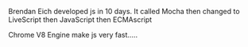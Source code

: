 
Brendan  Eich developed js in 10 days. It called Mocha then changed to LiveScript then JavaScript then ECMAscript

Chrome V8 Engine make js very fast.....





